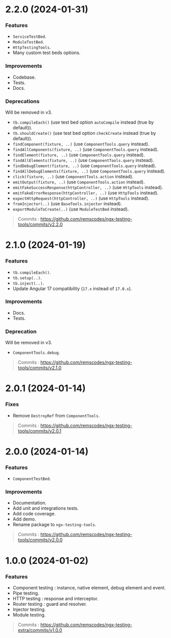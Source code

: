 # 2.2.0 (2024-01-31)

### Features

- `ServiceTestBed`.
- `ModuleTestBed`.
- `HttpTestingTools`.
- Many custom test beds options.

### Improvements

- Codebase.
- Tests.
- Docs.

### Deprecations

Will be removed in v3.

- `tb.compileEach()` (use test bed option `autoCompile` instead (true by default)).
- `tb.shouldCreate()` (use test bed option `checkCreate` instead (true by default)).
- `findComponent(fixture, ..)` (use `ComponentTools.query` instead).
- `findAllComponents(fixture, ..)` (use `ComponentTools.query` instead).
- `findElement(fixture, ..)` (use `ComponentTools.query` instead).
- `findAllElements(fixture, ..)` (use `ComponentTools.query` instead).
- `findDebugElement(fixture, ..)` (use `ComponentTools.query` instead).
- `findAllDebugElements(fixture, ..)` (use `ComponentTools.query` instead).
- `click(fixture, ..)` (use `ComponentTools.action` instead).
- `emitOutput(fixture, ..)` (use `ComponentTools.action` instead).
- `emitFakeSuccessResponse(httpController, ..)` (use `HttpTools` instead).
- `emitFakeErrorResponse(httpController, ..)` (use `HttpTools` instead).
- `expectHttpRequest(httpController, ..)` (use `HttpTools` instead).
- `fromInjector(..)` (use `BaseTools.injector` instead).
- `exportModuleToCreate(..)` (use `ModuleTestBed` instead).

> Commits : https://github.com/remscodes/ngx-testing-tools/commits/v2.2.0

# 2.1.0 (2024-01-19)

### Features

- `tb.compileEach()`.
- `tb.setup(..)`.
- `tb.inject(..)`.
- Update Angular 17 compatibility (`17.x`  instead of `17.0.x`).

### Improvements

- Docs.
- Tests.

### Deprecation

Will be removed in v3.

- `ComponentTools.debug`.

> Commits : https://github.com/remscodes/ngx-testing-tools/commits/v2.1.0

# 2.0.1 (2024-01-14)

### Fixes

- Remove `DestroyRef` from `ComponentTools`.

> Commits : https://github.com/remscodes/ngx-testing-tools/commits/v2.0.1

# 2.0.0 (2024-01-14)

### Features

- `ComponentTestBed`.

### Improvements

- Documentation.
- Add unit and integrations tests.
- Add code coverage.
- Add demo.
- Rename package to `ngx-testing-tools`.

> Commits : https://github.com/remscodes/ngx-testing-tools/commits/v2.0.0

# 1.0.0 (2024-01-02)

### Features

- Component testing : instance, native element, debug element and event.
- Pipe testing.
- HTTP testing : response and interceptor.
- Router testing : guard and resolver.
- Injector testing.
- Module testing.

> Commits : https://github.com/remscodes/ngx-testing-extra/commits/v1.0.0
